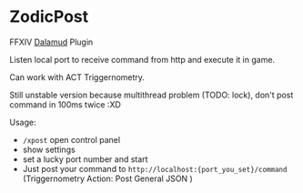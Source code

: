 # ZodicPost

FFXIV [Dalamud](https://github.com/goatcorp/Dalamud) Plugin 

Listen local port to receive command from http and execute it  in game.

Can work with ACT Triggernometry.

Still unstable version because multithread problem (TODO: lock), don't post command in 100ms twice :XD 

Usage: 

- `/xpost` open control panel
- show settings
- set a lucky port number  and start
- Just post your command to `http://localhost:{port_you_set}/command` (Triggernometry Action: Post General JSON )

